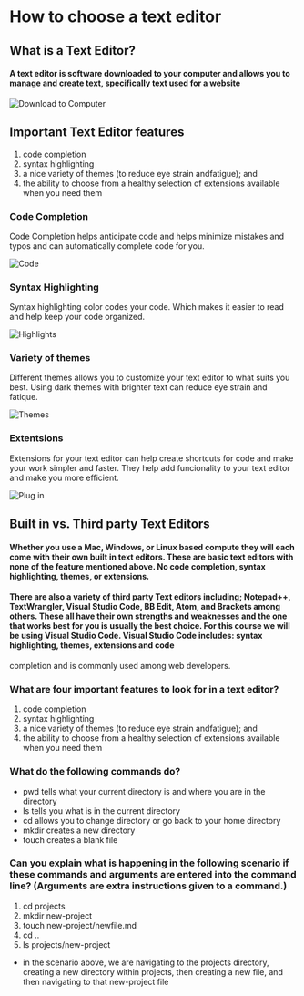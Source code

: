 # How to choose a text editor

## What is a Text Editor?

#### A text editor is software downloaded to your computer and allows you to manage and create text, specifically text used for a website

![Download to Computer](https://images.unsplash.com/photo-1634745646763-1f1183bb91c1?ixlib=rb-4.0.3&ixid=M3wxMjA3fDB8MHxzZWFyY2h8MXx8ZG93biUyMGFycm93fGVufDB8fDB8fHwy&auto=format&fit=crop&w=500&q=60)

## Important Text Editor features

1. code completion
2. syntax highlighting
3. a nice variety of themes (to reduce eye strain andfatigue); and
4. the ability to choose from a healthy selection of
extensions available when you need them

### Code Completion

Code Completion helps anticipate code and helps minimize mistakes and typos and can automatically complete code for you. 

![Code](https://images.unsplash.com/photo-1517180102446-f3ece451e9d8?ixlib=rb-4.0.3&ixid=M3wxMjA3fDB8MHxzZWFyY2h8MTZ8fHByZWRpY3RpdmUlMjB0ZXh0fGVufDB8fDB8fHwy&auto=format&fit=crop&w=500&q=60)

### Syntax Highlighting

Syntax highlighting color codes your code. Which makes it easier to read and help keep your code organized.

![Highlights](https://images.unsplash.com/photo-1567855354833-ac2c4f967b0c?ixlib=rb-4.0.3&ixid=M3wxMjA3fDB8MHxzZWFyY2h8MXx8aGlnaGxpZ2h0ZXJzfGVufDB8fDB8fHwy&auto=format&fit=crop&w=500&q=60)

### Variety of themes

Different themes allows you to customize your text editor to what suits you best. Using dark themes with brighter text can reduce eye strain and fatique.

![Themes](https://images.unsplash.com/photo-1524440914234-440f66215e1a?ixlib=rb-4.0.3&ixid=M3wxMjA3fDB8MHxzZWFyY2h8MjF8fHN0eWxlc3xlbnwwfHwwfHx8Mg%3D%3D&auto=format&fit=crop&w=500&q=60)

### Extentsions

Extensions for your text editor can help create shortcuts for code and make your work simpler and faster. They help add funcionality to your text editor and make you more efficient.

![Plug in](https://images.unsplash.com/photo-1520869562399-e772f042f422?ixlib=rb-4.0.3&ixid=M3wxMjA3fDB8MHxzZWFyY2h8NXx8cGx1ZyUyMGlufGVufDB8fDB8fHwy&auto=format&fit=crop&w=500&q=60)

## Built in vs. Third party Text Editors

#### Whether you use a Mac, Windows, or Linux based compute they will each come with their own built in text editors. These are basic text editors with none of the feature mentioned above. No code completion, syntax highlighting, themes, or extensions. 

#### There are also a variety of third party Text editors including; Notepad++, TextWrangler, Visual Studio Code, BB Edit, Atom, and Brackets among others. These all have their own strengths and weaknesses and the one that works best for you is usually the best choice. For this course we will be using Visual Studio Code. Visual Studio Code includes: syntax highlighting, themes, extensions and code
completion and is commonly used among web developers. 



### What are four important features to look for in a text editor?

1. code completion
2. syntax highlighting
3. a nice variety of themes (to reduce eye strain andfatigue); and
4. the ability to choose from a healthy selection of
extensions available when you need them

### What do the following commands do?

- pwd tells what your current directory is and where you are in the directory
- ls tells you what is in the current directory
- cd allows you to change directory or go back to your home directory
- mkdir creates a new directory
- touch creates a blank file

### Can you explain what is happening in the following scenario if these commands and arguments are entered into the command line? (Arguments are extra instructions given to a command.)

1. cd projects
2. mkdir new-project
3. touch new-project/newfile.md
4. cd ..
5. ls projects/new-project

- in the scenario above, we are navigating to the projects directory, creating a new directory within projects, then creating a new file, and then navigating to that new-project file

